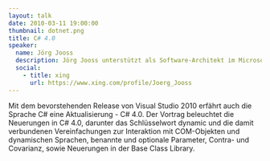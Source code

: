 ```yaml
---
layout: talk
date: 2010-03-11 19:00:00
thumbnail: dotnet.png
title: C# 4.0
speaker:
  name: Jörg Jooss
  description: Jörg Jooss unterstützt als Software-Architekt im Microsoft Technology Center (MTC) in München Microsoft-Kunden und -Partner beim Entwurf und der Erstellung .NET-basierter Lösungen. Zu seinen Interessensschwerpunkten zählen die Entwicklung verteilter Anwendungen, Entwurfsmuster und Entwicklungsmethoden. Bevor er im Jahr 2005 zu Microsoft kam, war er über viele Jahre als Technologie-Berater für eine international führende Unternehmensberatung tätig.
  social:
    - title: xing
      url: https://www.xing.com/profile/Joerg_Jooss
---                        
```

Mit dem bevorstehenden Release von Visual Studio 2010 erfährt auch die Sprache C# eine Aktualisierung - C# 4.0. Der Vortrag beleuchtet die Neuerungen in C# 4.0, darunter das Schlüsselwort dynamic und die damit verbundenen Vereinfachungen zur Interaktion mit COM-Objekten und dynamischen Sprachen, benannte und optionale Parameter, Contra- und Covarianz, sowie Neuerungen in der Base Class Library.